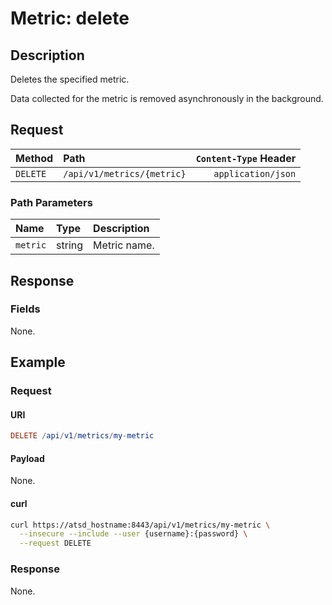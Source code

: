 # Metric: delete

## Description

Deletes the specified metric.

Data collected for the metric is removed asynchronously in the background.

## Request

| Method | Path | `Content-Type` Header|
|:---|:---|---:|
| `DELETE` | `/api/v1/metrics/{metric}` | `application/json` |

### Path Parameters

|**Name**|**Type**|**Description**|
|:---|:---|:---|
| `metric` |string|Metric name.|

## Response

### Fields

None.

## Example

### Request

#### URI

```elm
DELETE /api/v1/metrics/my-metric
```

#### Payload

None.

#### curl

```bash
curl https://atsd_hostname:8443/api/v1/metrics/my-metric \
  --insecure --include --user {username}:{password} \
  --request DELETE
```

### Response

None.
